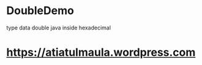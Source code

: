 DoubleDemo
==========

type data double java inside hexadecimal

https://atiatulmaula.wordpress.com
==================================
